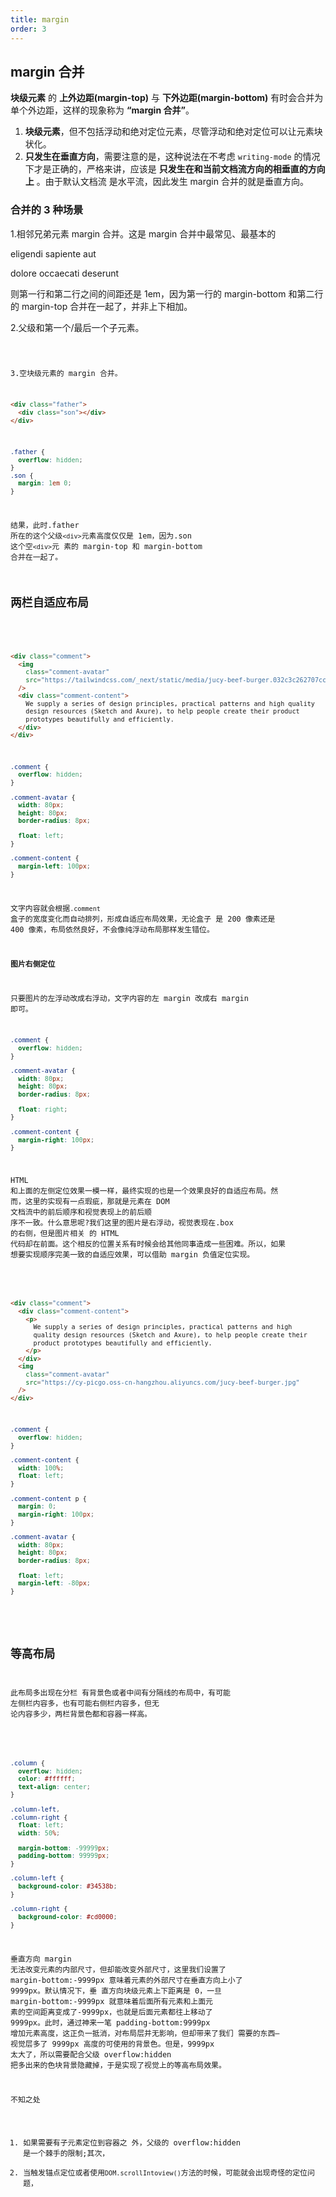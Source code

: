 ```yaml
---
title: margin
order: 3
---
```


## margin 合并

**块级元素** 的 **上外边距(margin-top)** 与 **下外边距(margin-bottom)** 有时会合并为单个外边距，这样的现象称为 **“margin 合并”**。

1. **块级元素**，但不包括浮动和绝对定位元素，尽管浮动和绝对定位可以让元素块状化。
2. **只发生在垂直方向**，需要注意的是，这种说法在不考虑 `writing-mode` 的情况下才是正确的，严格来讲，应该是 **只发生在和当前文档流方向的相垂直的方向上** 。由于默认文档流 是水平流，因此发生 margin 合并的就是垂直方向。

### 合并的 3 种场景

1.相邻兄弟元素 margin 合并。这是 margin 合并中最常见、最基本的

<p>eligendi sapiente aut</p>
<p>dolore occaecati deserunt</p>

则第一行和第二行之间的间距还是 1em，因为第一行的 margin-bottom 和第二行的 margin-top 合并在一起了，并非上下相加。

2.父级和第一个/最后一个子元素。

<code src='./demos/Hero.jsx' inline />

3.空块级元素的 margin 合并。

```html
<div class="father">
  <div class="son"></div>
</div>
```

```css
.father {
  overflow: hidden;
}
.son {
  margin: 1em 0;
}
```

结果，此时.father 所在的这个父级`<div>`元素高度仅仅是 1em，因为.son 这个空`<div>`元 素的 margin-top 和 margin-bottom 合并在一起了。

## 两栏自适应布局

<box-model-margin-comment />

```html
<div class="comment">
  <img
    class="comment-avatar"
    src="https://tailwindcss.com/_next/static/media/jucy-beef-burger.032c3c262707ccb9636fb3c909efeaf6.jpg"
  />
  <div class="comment-content">
    We supply a series of design principles, practical patterns and high quality
    design resources (Sketch and Axure), to help people create their product
    prototypes beautifully and efficiently.
  </div>
</div>
```

```css
.comment {
  overflow: hidden;
}

.comment-avatar {
  width: 80px;
  height: 80px;
  border-radius: 8px;

  float: left;
}

.comment-content {
  margin-left: 100px;
}
```

文字内容就会根据`.comment` 盒子的宽度变化而自动排列，形成自适应布局效果，无论盒子 是 200 像素还是 400 像素，布局依然良好，不会像纯浮动布局那样发生错位。
<box-model-margin-comment-right />

**图片右侧定位**

只要图片的左浮动改成右浮动，文字内容的左 margin 改成右 margin 即可。

```css
.comment {
  overflow: hidden;
}

.comment-avatar {
  width: 80px;
  height: 80px;
  border-radius: 8px;

  float: right;
}

.comment-content {
  margin-right: 100px;
}
```

HTML 和上面的左侧定位效果一模一样，最终实现的也是一个效果良好的自适应布局。然 而，这里的实现有一点瑕疵，那就是元素在 DOM 文档流中的前后顺序和视觉表现上的前后顺 序不一致。什么意思呢?我们这里的图片是右浮动，视觉表现在.box 的右侧，但是图片相关 的 HTML 代码却在前面。这个相反的位置关系有时候会给其他同事造成一些困难。所以，如果 想要实现顺序完美一致的自适应效果，可以借助 margin 负值定位实现。

<box-model-margin-comment-negative />

```html
<div class="comment">
  <div class="comment-content">
    <p>
      We supply a series of design principles, practical patterns and high
      quality design resources (Sketch and Axure), to help people create their
      product prototypes beautifully and efficiently.
    </p>
  </div>
  <img
    class="comment-avatar"
    src="https://cy-picgo.oss-cn-hangzhou.aliyuncs.com/jucy-beef-burger.jpg"
  />
</div>
```

```css
.comment {
  overflow: hidden;
}

.comment-content {
  width: 100%;
  float: left;
}

.comment-content p {
  margin: 0;
  margin-right: 100px;
}

.comment-avatar {
  width: 80px;
  height: 80px;
  border-radius: 8px;

  float: left;
  margin-left: -80px;
}
```

<box-model-margin-list />

## 等高布局

此布局多出现在分栏 有背景色或者中间有分隔线的布局中，有可能 左侧栏内容多，也有可能右侧栏内容多，但无 论内容多少，两栏背景色都和容器一样高。

<box-model-margin-contour />

```css
.column {
  overflow: hidden;
  color: #ffffff;
  text-align: center;
}

.column-left,
.column-right {
  float: left;
  width: 50%;

  margin-bottom: -99999px;
  padding-bottom: 99999px;
}

.column-left {
  background-color: #34538b;
}

.column-right {
  background-color: #cd0000;
}
```

垂直方向 margin 无法改变元素的内部尺寸，但却能改变外部尺寸，这里我们设置了 margin-bottom:-9999px 意味着元素的外部尺寸在垂直方向上小了 9999px。默认情况下，垂 直方向块级元素上下距离是 0，一旦 margin-bottom:-9999px 就意味着后面所有元素和上面元 素的空间距离变成了-9999px，也就是后面元素都往上移动了 9999px。此时，通过神来一笔 padding-bottom:9999px 增加元素高度，这正负一抵消，对布局层并无影响，但却带来了我们 需要的东西— 视觉层多了 9999px 高度的可使用的背景色。但是，9999px 太大了，所以需要配合父级 overflow:hidden 把多出来的色块背景隐藏掉，于是实现了视觉上的等高布局效果。

不知之处

1. 如果需要有子元素定位到容器之 外，父级的 overflow:hidden 是一个棘手的限制;其次，
2. 当触发锚点定位或者使用`DOM.scrollIntoview()`方法的时候，可能就会出现奇怪的定位问题，
